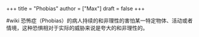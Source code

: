 +++
title = "Phobias"
author = ["Max"]
draft = false
+++

\#wiki
恐怖症（Phobias）的病人持续的和非理性的害怕某一特定物体、活动或者情境，这种恐惧相对于实际的威胁来说是夸大的和非理性的。

